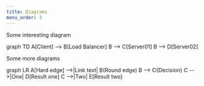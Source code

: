 ```yaml
---
title: Diagrams
menu_order: 3
---
```


Some interesting diagram

<div class="mermaid">
    graph TD
    A[Client] --> B[Load Balancer]
    B --> C[Server01]
    B --> D[Server02]
</div>

Some more diagrams

<div class="mermaid">
graph LR
    A[Hard edge] -->|Link text| B(Round edge)
    B --> C{Decision}
    C -->|One| D[Result one]
    C -->|Two| E[Result two]
</div>
